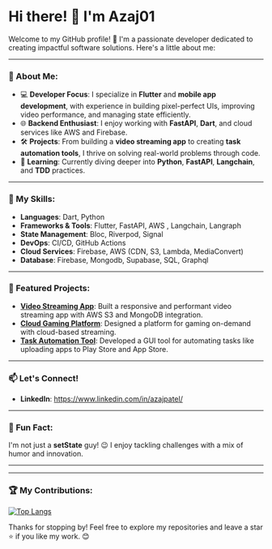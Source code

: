 # Hi there! 👋 I'm Azaj01

Welcome to my GitHub profile! 🚀 I'm a passionate developer dedicated to creating impactful software solutions. Here's a little about me:

---

### 🌟 About Me:
- 💻 **Developer Focus**: I specialize in **Flutter** and **mobile app development**, with experience in building pixel-perfect UIs, improving video performance, and managing state efficiently.
- 🌐 **Backend Enthusiast**: I enjoy working with **FastAPI**, **Dart**, and cloud services like AWS and Firebase.
- 🛠️ **Projects**: From building a **video streaming app** to creating **task automation tools**, I thrive on solving real-world problems through code.
- 🎯 **Learning**: Currently diving deeper into **Python**, **FastAPI**, **Langchain**, and **TDD** practices.

---

### 🚀 My Skills:
- **Languages**: Dart, Python
- **Frameworks & Tools**: Flutter, FastAPI, AWS , Langchain, Langraph 
- **State Management**: Bloc, Riverpod, Signal
- **DevOps**: CI/CD, GitHub Actions
- **Cloud Services**: Firebase, AWS (CDN, S3, Lambda, MediaConvert)
- **Database**: Firebase, Mongodb, Supabase, SQL, Graphql

---

### 🌟 Featured Projects:
- **[Video Streaming App](#)**: Built a responsive and performant video streaming app with AWS S3 and MongoDB integration.
- **[Cloud Gaming Platform](#)**: Designed a platform for gaming on-demand with cloud-based streaming.
- **[Task Automation Tool](#)**: Developed a GUI tool for automating tasks like uploading apps to Play Store and App Store.

---

### 📫 Let's Connect!
- **LinkedIn**: https://www.linkedin.com/in/azajpatel/


---

### 🌱 Fun Fact:
I'm not just a **setState** guy! 😉 I enjoy tackling challenges with a mix of humor and innovation.

---


---

### 🏆 My Contributions:
[![Top Langs](https://github-readme-stats.vercel.app/api/top-langs/?username=azaj01&layout=compact&theme=radical)](https://github.com/azaj01)

Thanks for stopping by! Feel free to explore my repositories and leave a star ⭐ if you like my work. 😊
